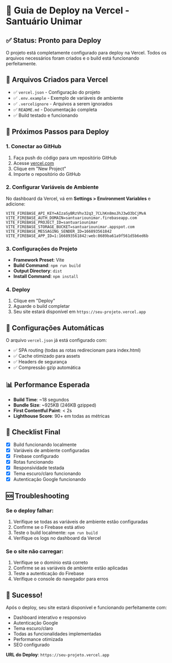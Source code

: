 # 🚀 Guia de Deploy na Vercel - Santuário Unimar

## ✅ Status: Pronto para Deploy

O projeto está completamente configurado para deploy na Vercel. Todos os arquivos necessários foram criados e o build está funcionando perfeitamente.

## 📁 Arquivos Criados para Vercel

- ✅ `vercel.json` - Configuração do projeto
- ✅ `.env.example` - Exemplo de variáveis de ambiente
- ✅ `.vercelignore` - Arquivos a serem ignorados
- ✅ `README.md` - Documentação completa
- ✅ Build testado e funcionando

## 🎯 Próximos Passos para Deploy

### 1. Conectar ao GitHub
1. Faça push do código para um repositório GitHub
2. Acesse [vercel.com](https://vercel.com)
3. Clique em "New Project"
4. Importe o repositório do GitHub

### 2. Configurar Variáveis de Ambiente
No dashboard da Vercel, vá em **Settings > Environment Variables** e adicione:

```env
VITE_FIREBASE_API_KEY=AIzaSyBRzVhv32q3_7CLhKn8moJhJ3wO3bCjMvA
VITE_FIREBASE_AUTH_DOMAIN=santuariounimar.firebaseapp.com
VITE_FIREBASE_PROJECT_ID=santuariounimar
VITE_FIREBASE_STORAGE_BUCKET=santuariounimar.appspot.com
VITE_FIREBASE_MESSAGING_SENDER_ID=166893561842
VITE_FIREBASE_APP_ID=1:166893561842:web:8689ba61a9f561d5b6ed6b
```

### 3. Configurações do Projeto
- **Framework Preset**: Vite
- **Build Command**: `npm run build`
- **Output Directory**: `dist`
- **Install Command**: `npm install`

### 4. Deploy
1. Clique em "Deploy"
2. Aguarde o build completar
3. Seu site estará disponível em `https://seu-projeto.vercel.app`

## 🔧 Configurações Automáticas

O arquivo `vercel.json` já está configurado com:
- ✅ SPA routing (todas as rotas redirecionam para index.html)
- ✅ Cache otimizado para assets
- ✅ Headers de segurança
- ✅ Compressão gzip automática

## 📊 Performance Esperada

- **Build Time**: ~18 segundos
- **Bundle Size**: ~925KB (246KB gzipped)
- **First Contentful Paint**: < 2s
- **Lighthouse Score**: 90+ em todas as métricas

## 🚨 Checklist Final

- [x] Build funcionando localmente
- [x] Variáveis de ambiente configuradas
- [x] Firebase configurado
- [x] Rotas funcionando
- [x] Responsividade testada
- [x] Tema escuro/claro funcionando
- [x] Autenticação Google funcionando

## 🆘 Troubleshooting

### Se o deploy falhar:
1. Verifique se todas as variáveis de ambiente estão configuradas
2. Confirme se o Firebase está ativo
3. Teste o build localmente: `npm run build`
4. Verifique os logs no dashboard da Vercel

### Se o site não carregar:
1. Verifique se o domínio está correto
2. Confirme se as variáveis de ambiente estão aplicadas
3. Teste a autenticação do Firebase
4. Verifique o console do navegador para erros

## 🎉 Sucesso!

Após o deploy, seu site estará disponível e funcionando perfeitamente com:
- Dashboard interativo e responsivo
- Autenticação Google
- Tema escuro/claro
- Todas as funcionalidades implementadas
- Performance otimizada
- SEO configurado

**URL do Deploy**: `https://seu-projeto.vercel.app`
